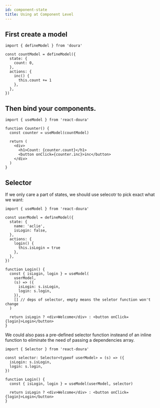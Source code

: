```yaml
---
id: component-state
title: Using at Component Level
---
```


## First create a model

```tsx
import { defineModel } from 'doura'

const countModel = defineModel({
  state: {
    count: 0,
  },
  actions: {
    inc() {
      this.count += 1
    },
  },
})
```

## Then bind your components.

```tsx
import { useModel } from 'react-doura'

function Counter() {
  const counter = useModel(countModel)

  return (
    <div>
      <h1>Count: {counter.count}</h1>
      <button onClick={counter.inc}>inc</button>
    </div>
  )
}
```

## Selector

If we only care a part of states, we should use selecotr to pick exact what we want:

```tsx
import { useModel } from 'react-doura'

const userModel = defineModel({
  state: {
    name: 'aclie',
    isLogin: false,
  },
  actions: {
    login() {
      this.isLogin = true
    },
  },
})

function Login() {
  const { isLogin, login } = useModel(
    userModel,
    (s) => ({
      isLogin: s.isLogin,
      login: s.login,
    }),
    [] // deps of selector, empty means the seletor function won't change
  )

  return isLogin ? <div>Welcome</div> : <button onClick={login}>Login</button>
}
```

We could also pass a pre-defined selector function insteand of an inline function to eliminate the need of passing a dependencies array.

```tsx
import { Selector } from 'react-doura'

const selector: Selector<typeof userModel> = (s) => ({
  isLogin: s.isLogin,
  login: s.login,
})

function Login() {
  const { isLogin, login } = useModel(userModel, selector)

  return isLogin ? <div>Welcome</div> : <button onClick={login}>Login</button>
}
```
